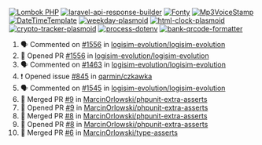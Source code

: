 [![Lombok PHP](https://github-readme-stats.vercel.app/api/pin/?username=MarcinOrlowski&repo=lombok-php&theme=default&hide_border=true&title_color=87c9c3&text_color=62696d&icon_color=636a6d&bg_color=30393e)](https://github.com/MarcinOrlowski/lombok-php)
[![laravel-api-response-builder](https://github-readme-stats.vercel.app/api/pin/?username=MarcinOrlowski&repo=laravel-api-response-builder&theme=default&hide_border=true&title_color=87c9c3&text_color=62696d&icon_color=636a6d&bg_color=30393e)](https://github.com/MarcinOrlowski/laravel-api-response-builder)
[![Fonty](https://github-readme-stats.vercel.app/api/pin/?username=MarcinOrlowski&repo=Fonty&theme=default&hide_border=true&title_color=87c9c3&text_color=62696d&icon_color=636a6d&bg_color=30393e)](https://github.com/MarcinOrlowski/Fonty)
[![Mp3VoiceStamp](https://github-readme-stats.vercel.app/api/pin/?username=MarcinOrlowski&repo=Mp3VoiceStamp&theme=default&hide_border=true&title_color=87c9c3&text_color=62696d&icon_color=636a6d&bg_color=30393e)](https://github.com/MarcinOrlowski/Mp3VoiceStamp)
[![DateTimeTemplate](https://github-readme-stats.vercel.app/api/pin/?username=MarcinOrlowski&repo=DateTimeTemplate&theme=default&hide_border=true&title_color=87c9c3&text_color=62696d&icon_color=636a6d&bg_color=30393e)](https://github.com/MarcinOrlowski/DateTimeTemplate)
[![weekday-plasmoid](https://github-readme-stats.vercel.app/api/pin/?username=MarcinOrlowski&repo=weekday-plasmoid&theme=default&hide_border=true&title_color=87c9c3&text_color=62696d&icon_color=636a6d&bg_color=30393e)](https://github.com/MarcinOrlowski/weekday-plasmoid)
[![html-clock-plasmoid](https://github-readme-stats.vercel.app/api/pin/?username=MarcinOrlowski&repo=html-clock-plasmoid&theme=default&hide_border=true&title_color=87c9c3&text_color=62696d&icon_color=636a6d&bg_color=30393e)](https://github.com/MarcinOrlowski/html-clock-plasmoid)
[![crypto-tracker-plasmoid](https://github-readme-stats.vercel.app/api/pin/?username=MarcinOrlowski&repo=crypto-tracker-plasmoid&theme=default&hide_border=true&title_color=87c9c3&text_color=62696d&icon_color=636a6d&bg_color=30393e)](https://github.com/MarcinOrlowski/crypto-tracker-plasmoid)
[![process-dotenv](https://github-readme-stats.vercel.app/api/pin/?username=MarcinOrlowski&repo=process-dotenv&theme=default&hide_border=true&title_color=87c9c3&text_color=62696d&icon_color=636a6d&bg_color=30393e)](https://github.com/MarcinOrlowski/process-dotenv)
[![bank-qrcode-formatter](https://github-readme-stats.vercel.app/api/pin/?username=MarcinOrlowski&repo=bank-qrcode-formatter&theme=default&hide_border=true&title_color=87c9c3&text_color=62696d&icon_color=636a6d&bg_color=30393e)](https://github.com/MarcinOrlowski/bank-qrcode-formatter)

<!--START_SECTION:activity-->
1. 🗣 Commented on [#1556](https://github.com/logisim-evolution/logisim-evolution/issues/1556) in [logisim-evolution/logisim-evolution](https://github.com/logisim-evolution/logisim-evolution)
2. 💪 Opened PR [#1556](https://github.com/logisim-evolution/logisim-evolution/pull/1556) in [logisim-evolution/logisim-evolution](https://github.com/logisim-evolution/logisim-evolution)
3. 🗣 Commented on [#1463](https://github.com/logisim-evolution/logisim-evolution/issues/1463) in [logisim-evolution/logisim-evolution](https://github.com/logisim-evolution/logisim-evolution)
4. ❗️ Opened issue [#845](https://github.com/qarmin/czkawka/issues/845) in [qarmin/czkawka](https://github.com/qarmin/czkawka)
5. 🗣 Commented on [#1545](https://github.com/logisim-evolution/logisim-evolution/issues/1545) in [logisim-evolution/logisim-evolution](https://github.com/logisim-evolution/logisim-evolution)
6. 🎉 Merged PR [#9](https://github.com/MarcinOrlowski/phpunit-extra-asserts/pull/9) in [MarcinOrlowski/phpunit-extra-asserts](https://github.com/MarcinOrlowski/phpunit-extra-asserts)
7. 💪 Opened PR [#9](https://github.com/MarcinOrlowski/phpunit-extra-asserts/pull/9) in [MarcinOrlowski/phpunit-extra-asserts](https://github.com/MarcinOrlowski/phpunit-extra-asserts)
8. 🎉 Merged PR [#8](https://github.com/MarcinOrlowski/phpunit-extra-asserts/pull/8) in [MarcinOrlowski/phpunit-extra-asserts](https://github.com/MarcinOrlowski/phpunit-extra-asserts)
9. 💪 Opened PR [#8](https://github.com/MarcinOrlowski/phpunit-extra-asserts/pull/8) in [MarcinOrlowski/phpunit-extra-asserts](https://github.com/MarcinOrlowski/phpunit-extra-asserts)
10. 🎉 Merged PR [#6](https://github.com/MarcinOrlowski/type-asserts/pull/6) in [MarcinOrlowski/type-asserts](https://github.com/MarcinOrlowski/type-asserts)
<!--END_SECTION:activity-->
